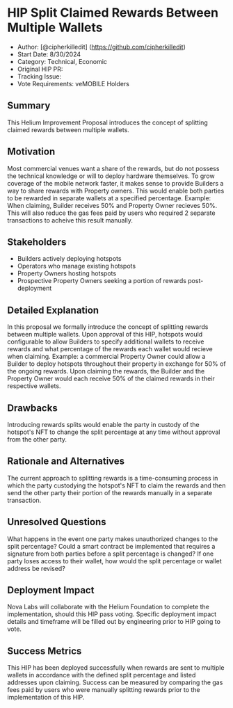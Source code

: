 # HIP Split Claimed Rewards Between Multiple Wallets

- Author: [@cipherkilledit] (https://github.com/cipherkilledit)
- Start Date: 8/30/2024 
- Category: Technical, Economic
- Original HIP PR: <!-- leave this empty; maintainer will fill in ID of this pull request -->
- Tracking Issue: <!-- leave this empty; maintainer will create a discussion issue -->
- Vote Requirements: veMOBILE Holders

## Summary

This Helium Improvement Proposal introduces the concept of splitting claimed rewards between multiple wallets. 

## Motivation

Most commercial venues want a share of the rewards, but do not possess the technical knowledge or will to deploy hardware themselves. To grow coverage of the mobile network faster, it makes sense to provide Builders a way to share rewards with Property owners. This would enable both parties to be rewarded in separate wallets at a specified percentage. Example: When claiming, Builder receives 50% and Property Owner recieves 50%. This will also reduce the gas fees paid by users who required 2 separate transactions to acheive this result manually. 

## Stakeholders

- Builders actively deploying hotspots
- Operators who manage existing hotspots 
- Property Owners hosting hotspots
- Prospective Property Owners seeking a portion of rewards post-deployment

## Detailed Explanation

In this proposal we formally introduce the concept of splitting rewards between multiple wallets. Upon approval of this HIP, hotspots would configurable to allow Builders to specify additional wallets to receive rewards and what percentage of the rewards each wallet would recieve when claiming. Example: a commercial Property Owner could allow a Builder to deploy hotspots throughout their property in exchange for 50% of the ongoing rewards. Upon claiming the rewards, the Builder and the Property Owner would each receive 50% of the claimed rewards in their respective wallets. 

## Drawbacks

Introducing rewards splits would enable the party in custody of the hotspot's NFT to change the split percentage at any time without approval from the other party.

## Rationale and Alternatives

The current approach to splitting rewards is a time-consuming process in which  the party custodying the hotspot's NFT to claim the rewards and then send the other party their portion of the rewards manually in a separate transaction.

## Unresolved Questions

What happens in the event one party makes unauthorized changes to the split percentage? Could a smart contract be implemented that requires a signature from both parties before a split percentage is changed? If one party loses access to their wallet, how would the split percentage or wallet address be revised? 

## Deployment Impact

Nova Labs will collaborate with the Helium Foundation to complete the implementation, should this HIP pass voting. Specific deployment impact details and timeframe will be filled out by engineering prior to HIP going to vote. 

## Success Metrics

This HIP has been deployed successfully when rewards are sent to multiple wallets in accordance with the defined split percentage and listed addresses upon claiming. Success can be measured by comparing the gas fees paid by users who were manually splitting rewards prior to the implementation of this HIP.
